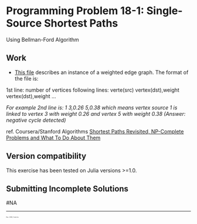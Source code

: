 # Programming Problem 18-1: Single-Source Shortest Paths

  Using Bellman-Ford Algorithm


## Work

  - [This file](https://github.com/pascal-p/julia-exercism/blob/master/Algo/18-1-dp-bellman-ford/testfiles/tiny_ewdnc.txt) describes an instance of a weighted edge graph. The format of the file is:

  1st line: number of vertices
  following lines: verte(src) vertex(dst),weight vertex(dst),weight ...

*For example 2nd line is: 1 3,0.26 5,0.38 which means vertex source 1 is linked to vertex 3 with weight 0.26 and vertex 5 with weight 0.38*
*(Answer: negative cycle detected)*


ref. Coursera/Stanford Algorithms [Shortest Paths Revisited, NP-Complete Problems and What To Do About Them](https://www.coursera.org/learn/algorithms-npcomplete/home/)

## Version compatibility
This exercise has been tested on Julia versions >=1.0.

## Submitting Incomplete Solutions
#NA

<hr />
<p style="font-size:0.25em">Dec. 2020, Corto Inc</p>
